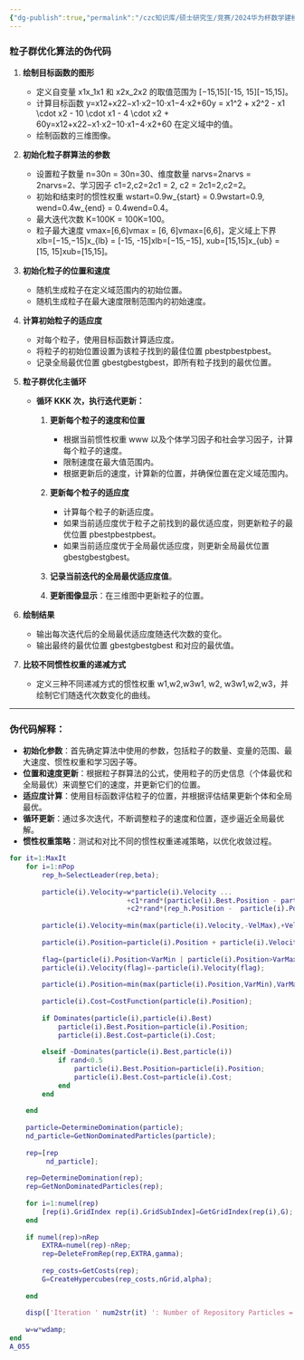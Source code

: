```yaml
---
{"dg-publish":true,"permalink":"/czc知识库/硕士研究生/竞赛/2024华为杯数学建模/赛中/临时/pso伪代码/","dgPassFrontmatter":true,"created":"2024-09-23T11:25:06.507+08:00","updated":"2024-12-08T15:17:38.499+08:00"}
---
```




### 粒子群优化算法的伪代码

1. **绘制目标函数的图形**
    
    - 定义自变量 x1x_1x1​ 和 x2x_2x2​ 的取值范围为 [−15,15][-15, 15][−15,15]。
    - 计算目标函数 y=x12+x22−x1⋅x2−10⋅x1−4⋅x2+60y = x1^2 + x2^2 - x1 \cdot x2 - 10 \cdot x1 - 4 \cdot x2 + 60y=x12+x22−x1⋅x2−10⋅x1−4⋅x2+60 在定义域中的值。
    - 绘制函数的三维图像。
2. **初始化粒子群算法的参数**
    
    - 设置粒子数量 n=30n = 30n=30、维度数量 narvs=2narvs = 2narvs=2、学习因子 c1=2,c2=2c1 = 2, c2 = 2c1=2,c2=2。
    - 初始和结束时的惯性权重 wstart=0.9w_{start} = 0.9wstart​=0.9, wend=0.4w_{end} = 0.4wend​=0.4。
    - 最大迭代次数 K=100K = 100K=100。
    - 粒子最大速度 vmax=[6,6]vmax = [6, 6]vmax=[6,6]，定义域上下界 xlb=[−15,−15]x_{lb} = [-15, -15]xlb​=[−15,−15], xub=[15,15]x_{ub} = [15, 15]xub​=[15,15]。
3. **初始化粒子的位置和速度**
    
    - 随机生成粒子在定义域范围内的初始位置。
    - 随机生成粒子在最大速度限制范围内的初始速度。
4. **计算初始粒子的适应度**
    
    - 对每个粒子，使用目标函数计算适应度。
    - 将粒子的初始位置设置为该粒子找到的最佳位置 pbestpbestpbest。
    - 记录全局最优位置 gbestgbestgbest，即所有粒子找到的最优位置。
5. **粒子群优化主循环**
    
    - **循环 KKK 次，执行迭代更新：**
        1. **更新每个粒子的速度和位置**
            
            - 根据当前惯性权重 www 以及个体学习因子和社会学习因子，计算每个粒子的速度。
            - 限制速度在最大值范围内。
            - 根据更新后的速度，计算新的位置，并确保位置在定义域范围内。
        2. **更新每个粒子的适应度**
            
            - 计算每个粒子的新适应度。
            - 如果当前适应度优于粒子之前找到的最优适应度，则更新粒子的最优位置 pbestpbestpbest。
            - 如果当前适应度优于全局最优适应度，则更新全局最优位置 gbestgbestgbest。
        3. **记录当前迭代的全局最优适应度值**。
            
        4. **更新图像显示**：在三维图中更新粒子的位置。
            
6. **绘制结果**
    
    - 输出每次迭代后的全局最优适应度随迭代次数的变化。
    - 输出最终的最优位置 gbestgbestgbest 和对应的最优值。
7. **比较不同惯性权重的递减方式**
    
    - 定义三种不同递减方式的惯性权重 w1,w2,w3w1, w2, w3w1,w2,w3，并绘制它们随迭代次数变化的曲线。

---

### 伪代码解释：

- **初始化参数**：首先确定算法中使用的参数，包括粒子的数量、变量的范围、最大速度、惯性权重和学习因子等。
- **位置和速度更新**：根据粒子群算法的公式，使用粒子的历史信息（个体最优和全局最优）来调整它们的速度，并更新它们的位置。
- **适应度计算**：使用目标函数评估粒子的位置，并根据评估结果更新个体和全局最优。
- **循环更新**：通过多次迭代，不断调整粒子的速度和位置，逐步逼近全局最优解。
- **惯性权重策略**：测试和对比不同的惯性权重递减策略，以优化收敛过程。




```matlab
for it=1:MaxIt
    for i=1:nPop
        rep_h=SelectLeader(rep,beta);
 
        particle(i).Velocity=w*particle(i).Velocity ...
                             +c1*rand*(particle(i).Best.Position - particle(i).Position) ...
                             +c2*rand*(rep_h.Position -  particle(i).Position);
 
        particle(i).Velocity=min(max(particle(i).Velocity,-VelMax),+VelMax);
 
        particle(i).Position=particle(i).Position + particle(i).Velocity;
 
        flag=(particle(i).Position<VarMin | particle(i).Position>VarMax);
        particle(i).Velocity(flag)=-particle(i).Velocity(flag);
        
        particle(i).Position=min(max(particle(i).Position,VarMin),VarMax);
 
        particle(i).Cost=CostFunction(particle(i).Position);
 
        if Dominates(particle(i),particle(i).Best)
            particle(i).Best.Position=particle(i).Position;
            particle(i).Best.Cost=particle(i).Cost;
            
        elseif ~Dominates(particle(i).Best,particle(i))
            if rand<0.5
                particle(i).Best.Position=particle(i).Position;
                particle(i).Best.Cost=particle(i).Cost;
            end
        end
 
    end
    
    particle=DetermineDomination(particle);
    nd_particle=GetNonDominatedParticles(particle);
    
    rep=[rep
         nd_particle];
    
    rep=DetermineDomination(rep);
    rep=GetNonDominatedParticles(rep);
    
    for i=1:numel(rep)
        [rep(i).GridIndex rep(i).GridSubIndex]=GetGridIndex(rep(i),G);
    end
    
    if numel(rep)>nRep
        EXTRA=numel(rep)-nRep;
        rep=DeleteFromRep(rep,EXTRA,gamma);
        
        rep_costs=GetCosts(rep);
        G=CreateHypercubes(rep_costs,nGrid,alpha);
        
    end
   
    disp(['Iteration ' num2str(it) ': Number of Repository Particles = ' num2str(numel(rep))]);
    
    w=w*wdamp;
end
A_055
```



